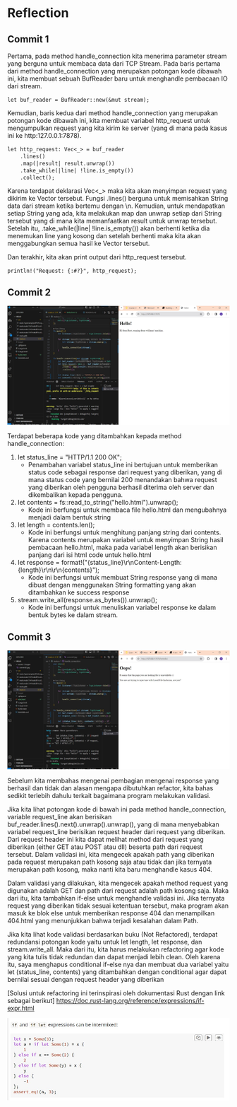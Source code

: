 # Reflection
## Commit 1
Pertama, pada method handle_connection kita menerima parameter stream yang berguna untuk membaca data dari TCP Stream. Pada baris pertama dari method handle_connection yang merupakan potongan kode dibawah ini, kita membuat sebuah BufReader baru untuk menghandle pembacaan IO dari stream. 

```
let buf_reader = BufReader::new(&mut stream);
```

Kemudian, baris kedua dari method handle_connection yang merupakan potongan kode dibawah ini, kita membuat variabel http_request untuk mengumpulkan request yang kita kirim ke server (yang di mana pada kasus ini ke http:127.0.0.1:7878). 

```
let http_request: Vec<_> = buf_reader
    .lines()
    .map(|result| result.unwrap())
    .take_while(|line| !line.is_empty())
    .collect();
```

Karena terdapat deklarasi Vec<_> maka kita akan menyimpan request yang dikirim ke Vector tersebut. Fungsi .lines() berguna untuk memisahkan String data dari stream ketika bertemu dengan \n. Kemudian, untuk mendapatkan setiap String yang ada, kita melakukan map dan unwrap setiap dari String tersebut yang di mana kita memanfaatkan result untuk unwrap tersebut. Setelah itu, .take_while(|line| !line.is_empty()) akan berhenti ketika dia menemukan line yang kosong dan setelah berhenti maka kita akan menggabungkan semua hasil ke Vector tersebut.

Dan terakhir, kita akan print output dari http_request tersebut.
```
println!("Request: {:#?}", http_request);
```

## Commit 2
![Commit 2 screen capture](assets/images/commit2.jpg)

Terdapat beberapa kode yang ditambahkan kepada method handle_connection:
1. let status_line = "HTTP/1.1 200 OK"; 
    - Penambahan variabel status_line ini bertujuan untuk memberikan status code sebagai response dari request yang diberikan, yang di mana status code yang bernilai 200 menandakan bahwa request yang diberikan oleh pengguna berhasil diterima oleh server dan dikembalikan kepada pengguna.
1. let contents = fs::read_to_string("hello.html").unwrap(); 
    - Kode ini berfungsi untuk membaca file hello.html dan mengubahnya menjadi dalam bentuk string
1. let length = contents.len();
    - Kode ini berfungsi untuk menghitung panjang string dari contents. Karena contents merupakan variabel untuk menyimpan String hasil pembacaan hello.html, maka pada variabel length akan berisikan panjang dari isi html code untuk  hello.html
1. let response = format!("{status_line}\r\nContent-Length: {length}\r\n\r\n{contents}");
    - Kode ini berfungsi untuk membuat String response yang di mana dibuat dengan menggunakan String formatting yang akan ditambahkan ke success response
1. stream.write_all(response.as_bytes()).unwrap();
    - Kode ini berfungsi untuk menuliskan variabel response ke dalam bentuk bytes ke dalam stream.

## Commit 3
![Commit 3 Screen Capture](assets/images/commit3.jpg)

Sebelum kita membahas mengenai pembagian mengenai response yang berhasil dan tidak dan alasan mengapa dibutuhkan refactor, kita bahas sedikit terlebih dahulu terkait bagaimana program melakukan validasi. 

Jika kita lihat potongan kode di bawah ini pada method handle_connection, variable request_line akan berisikan buf_reader.lines().next().unwrap().unwrap(), yang di mana menyebabkan variabel request_line berisikan request header dari request yang diberikan. Dari request header ini kita dapat melihat method dari request yang diberikan (either GET atau POST atau dll) beserta path dari request tersebut. Dalam validasi ini, kita mengecek apakah path yang diberikan pada request merupakan path kosong saja atau tidak dan jika ternyata merupakan path kosong, maka nanti kita baru menghandle kasus 404.

Dalam validasi yang dilakukan, kita mengecek apakah method request yang digunakan adalah GET dan path dari request adalah path kosong saja. Maka dari itu, kita tambahkan if-else untuk menghandle validasi ini. Jika ternyata request yang diberikan tidak sesuai ketentuan tersebut, maka program akan masuk ke blok else untuk memberikan response 404 dan menampilkan 404.html yang menunjukkan bahwa terjadi kesalahan dalam Path. 

Jika kita lihat kode validasi berdasarkan buku (Not Refactored), terdapat redundansi potongan kode yaitu untuk let length, let response, dan stream.write_all. Maka dari itu, kita harus melakukan refactoring agar kode yang kita tulis tidak redundan dan dapat menjadi lebih clean. Oleh karena itu, saya menghapus conditional if-else nya dan membuat dua variabel yaitu let (status_line, contents) yang ditambahkan dengan conditional agar dapat bernilai sesuai dengan request header yang diberikan


[Solusi untuk refactoring ini terinspirasi oleh dokumentasi Rust dengan link sebagai berikut]
https://doc.rust-lang.org/reference/expressions/if-expr.html

![Refactor Inspiration](assets/images/refactor_inspiration.jpg)